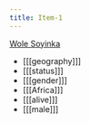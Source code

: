 ```yaml
---
title: Item-1
---
```


[Wole Soyinka](https://wedge.ontomatica.io/Nobel-Prize-Winners_-_19-09-05/Wedge?q=facet_18:1/facet_33:2&group=facet_18&index=0)

* [[[geography]]]
* [[[status]]]
* [[[gender]]]
* [[[Africa]]]
* [[[alive]]]
* [[[male]]]


